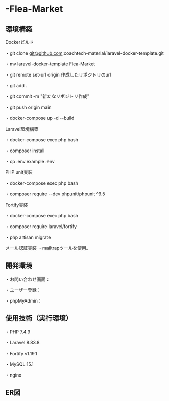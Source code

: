 # -Flea-Market

## 環境構築

Dockerビルド

・git clone git@github.com:coachtech-material/laravel-docker-template.git

・mv laravel-docker-template Flea-Market

・git remote set-url origin 作成したリポジトリのurl

・git add .

・git commit -m "新たなリポジトリ作成"

・git push origin main

・docker-compose up -d --build


Laravel環境構築

・docker-compose exec php bash

・composer install

・cp .env.example .env


PHP unit実装

・docker-compose exec php bash

・composer require --dev phpunit/phpunit ^9.5


Fortify実装

・docker-compose exec php bash

・composer require laravel/fortify

・php artisan migrate

メール認証実装
・mailtrapツールを使用。




## 開発環境

・お問い合わせ画面：

・ユーザー登録：

・phpMyAdmin：

## 使用技術（実行環境）

・PHP 7.4.9

・Laravel 8.83.8

・Fortify v1.19.1

・MySQL 15.1

・nginx

## ER図
